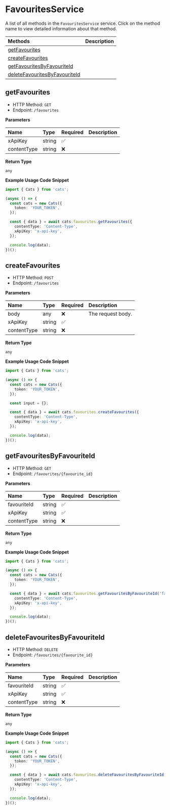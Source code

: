 # FavouritesService

A list of all methods in the `FavouritesService` service. Click on the method name to view detailed information about that method.

| Methods                                                         | Description |
| :-------------------------------------------------------------- | :---------- |
| [getFavourites](#getfavourites)                                 |             |
| [createFavourites](#createfavourites)                           |             |
| [getFavouritesByFavouriteId](#getfavouritesbyfavouriteid)       |             |
| [deleteFavouritesByFavouriteId](#deletefavouritesbyfavouriteid) |             |

## getFavourites

- HTTP Method: `GET`
- Endpoint: `/favourites`

**Parameters**

| Name        | Type   | Required | Description |
| :---------- | :----- | :------- | :---------- |
| xApiKey     | string | ✅       |             |
| contentType | string | ❌       |             |

**Return Type**

`any`

**Example Usage Code Snippet**

```typescript
import { Cats } from 'cats';

(async () => {
  const cats = new Cats({
    token: 'YOUR_TOKEN',
  });

  const { data } = await cats.favourites.getFavourites({
    contentType: 'Content-Type',
    xApiKey: 'x-api-key',
  });

  console.log(data);
})();
```

## createFavourites

- HTTP Method: `POST`
- Endpoint: `/favourites`

**Parameters**

| Name        | Type   | Required | Description       |
| :---------- | :----- | :------- | :---------------- |
| body        | any    | ❌       | The request body. |
| xApiKey     | string | ✅       |                   |
| contentType | string | ❌       |                   |

**Return Type**

`any`

**Example Usage Code Snippet**

```typescript
import { Cats } from 'cats';

(async () => {
  const cats = new Cats({
    token: 'YOUR_TOKEN',
  });

  const input = {};

  const { data } = await cats.favourites.createFavourites({
    contentType: 'Content-Type',
    xApiKey: 'x-api-key',
  });

  console.log(data);
})();
```

## getFavouritesByFavouriteId

- HTTP Method: `GET`
- Endpoint: `/favourites/{favourite_id}`

**Parameters**

| Name        | Type   | Required | Description |
| :---------- | :----- | :------- | :---------- |
| favouriteId | string | ✅       |             |
| xApiKey     | string | ✅       |             |
| contentType | string | ❌       |             |

**Return Type**

`any`

**Example Usage Code Snippet**

```typescript
import { Cats } from 'cats';

(async () => {
  const cats = new Cats({
    token: 'YOUR_TOKEN',
  });

  const { data } = await cats.favourites.getFavouritesByFavouriteId('favourite_id', {
    contentType: 'Content-Type',
    xApiKey: 'x-api-key',
  });

  console.log(data);
})();
```

## deleteFavouritesByFavouriteId

- HTTP Method: `DELETE`
- Endpoint: `/favourites/{favourite_id}`

**Parameters**

| Name        | Type   | Required | Description |
| :---------- | :----- | :------- | :---------- |
| favouriteId | string | ✅       |             |
| xApiKey     | string | ✅       |             |
| contentType | string | ❌       |             |

**Return Type**

`any`

**Example Usage Code Snippet**

```typescript
import { Cats } from 'cats';

(async () => {
  const cats = new Cats({
    token: 'YOUR_TOKEN',
  });

  const { data } = await cats.favourites.deleteFavouritesByFavouriteId('favourite_id', {
    contentType: 'Content-Type',
    xApiKey: 'x-api-key',
  });

  console.log(data);
})();
```

<!-- This file was generated by liblab | https://liblab.com/ -->
